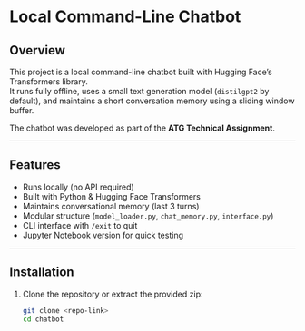 # Local Command-Line Chatbot

## Overview
This project is a local command-line chatbot built with Hugging Face’s Transformers library.  
It runs fully offline, uses a small text generation model (`distilgpt2` by default), and maintains a short conversation memory using a sliding window buffer.  

The chatbot was developed as part of the **ATG Technical Assignment**.

---

## Features
- Runs locally (no API required)
- Built with Python & Hugging Face Transformers
- Maintains conversational memory (last 3 turns)
- Modular structure (`model_loader.py`, `chat_memory.py`, `interface.py`)
- CLI interface with `/exit` to quit
- Jupyter Notebook version for quick testing

---

## Installation

1. Clone the repository or extract the provided zip:
   ```bash
   git clone <repo-link>
   cd chatbot
